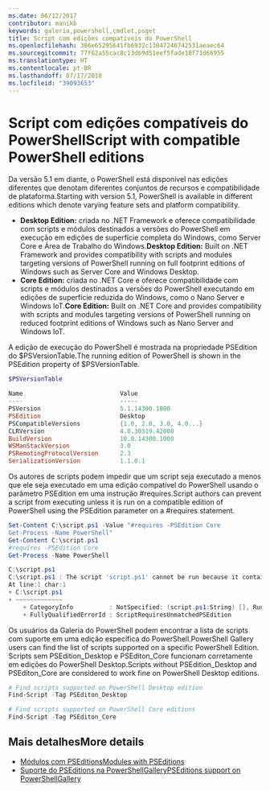 ```yaml
---
ms.date: 06/12/2017
contributor: manikb
keywords: galeria,powershell,cmdlet,psget
title: Script com edições compatíveis do PowerShell
ms.openlocfilehash: 386e65295641fb6932c13047246742531aeaec64
ms.sourcegitcommit: 77f62a55cac8c13d69d51eef5fade18f71d66955
ms.translationtype: HT
ms.contentlocale: pt-BR
ms.lasthandoff: 07/17/2018
ms.locfileid: "39093653"
---
```

# <a name="script-with-compatible-powershell-editions"></a><span data-ttu-id="dde12-103">Script com edições compatíveis do PowerShell</span><span class="sxs-lookup"><span data-stu-id="dde12-103">Script with compatible PowerShell editions</span></span>

<span data-ttu-id="dde12-104">Da versão 5.1 em diante, o PowerShell está disponível nas edições diferentes que denotam diferentes conjuntos de recursos e compatibilidade de plataforma.</span><span class="sxs-lookup"><span data-stu-id="dde12-104">Starting with version 5.1, PowerShell is available in different editions which denote varying feature sets and platform compatibility.</span></span>

- <span data-ttu-id="dde12-105">**Desktop Edition:** criada no .NET Framework e oferece compatibilidade com scripts e módulos destinados a versões do PowerShell em execução em edições de superfície completa do Windows, como Server Core e Área de Trabalho do Windows.</span><span class="sxs-lookup"><span data-stu-id="dde12-105">**Desktop Edition:** Built on .NET Framework and provides compatibility with scripts and modules targeting versions of PowerShell running on full footprint editions of Windows such as Server Core and Windows Desktop.</span></span>
- <span data-ttu-id="dde12-106">**Core Edition:** criada no .NET Core e oferece compatibilidade com scripts e módulos destinados a versões do PowerShell executando em edições de superfície reduzida do Windows, como o Nano Server e Windows IoT.</span><span class="sxs-lookup"><span data-stu-id="dde12-106">**Core Edition:** Built on .NET Core and provides compatibility with scripts and modules targeting versions of PowerShell running on reduced footprint editions of Windows such as Nano Server and Windows IoT.</span></span>

<span data-ttu-id="dde12-107">A edição de execução do PowerShell é mostrada na propriedade PSEdition do $PSVersionTable.</span><span class="sxs-lookup"><span data-stu-id="dde12-107">The running edition of PowerShell is shown in the PSEdition property of $PSVersionTable.</span></span>

```powershell
$PSVersionTable

Name                           Value
----                           -----
PSVersion                      5.1.14300.1000
PSEdition                      Desktop
PSCompatibleVersions           {1.0, 2.0, 3.0, 4.0...}
CLRVersion                     4.0.30319.42000
BuildVersion                   10.0.14300.1000
WSManStackVersion              3.0
PSRemotingProtocolVersion      2.3
SerializationVersion           1.1.0.1
```

<span data-ttu-id="dde12-108">Os autores de scripts podem impedir que um script seja executado a menos que ele seja executado em uma edição compatível do PowerShell usando o parâmetro PSEdition em uma instrução #requires.</span><span class="sxs-lookup"><span data-stu-id="dde12-108">Script authors can prevent a script from executing unless it is run on a compatible edition of PowerShell using the PSEdition parameter on a #requires statement.</span></span>

```powershell
Set-Content C:\script.ps1 -Value "#requires -PSEdition Core
Get-Process -Name PowerShell"
Get-Content C:\script.ps1
#requires -PSEdition Core
Get-Process -Name PowerShell

C:\script.ps1
C:\script.ps1 : The script 'script.ps1' cannot be run because it contained a "#requires" statement for PowerShell Core edition. The edition of PowerShell that is required by the script does not match the currently running PowerShell Desktop edition.
At line:1 char:1
+ C:\script.ps1
+ ~~~~~~~~~~~~~
    + CategoryInfo          : NotSpecified: (script.ps1:String) [], RuntimeException
    + FullyQualifiedErrorId : ScriptRequiresUnmatchedPSEdition
```

<span data-ttu-id="dde12-109">Os usuários da Galeria do PowerShell podem encontrar a lista de scripts com suporte em uma edição específica do PowerShell.</span><span class="sxs-lookup"><span data-stu-id="dde12-109">PowerShell Gallery users can find the list of scripts supported on a specific PowerShell Edition.</span></span>
<span data-ttu-id="dde12-110">Scripts sem PSEdition_Desktop e PSEditon_Core funcionam corretamente em edições do PowerShell Desktop.</span><span class="sxs-lookup"><span data-stu-id="dde12-110">Scripts without PSEdition_Desktop and PSEditon_Core are considered to work fine on PowerShell Desktop editions.</span></span>

```powershell
# Find scripts supported on PowerShell Desktop edition
Find-Script -Tag PSEditon_Desktop

# Find scripts supported on PowerShell Core editions
Find-Script -Tag PSEditon_Core
```

## <a name="more-details"></a><span data-ttu-id="dde12-111">Mais detalhes</span><span class="sxs-lookup"><span data-stu-id="dde12-111">More details</span></span>

- [<span data-ttu-id="dde12-112">Módulos com PSEditions</span><span class="sxs-lookup"><span data-stu-id="dde12-112">Modules with PSEditions</span></span>](module-psedition-support.md)
- [<span data-ttu-id="dde12-113">Suporte do PSEditions na PowerShellGallery</span><span class="sxs-lookup"><span data-stu-id="dde12-113">PSEditions support on PowerShellGallery</span></span>](../how-to/finding-items/searching-by-psedition.md)